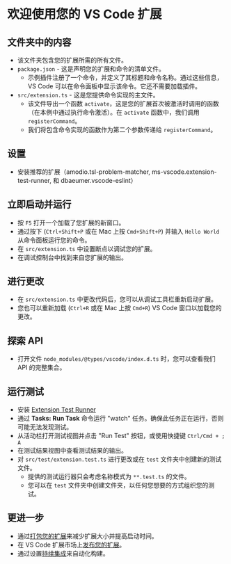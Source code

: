 # 欢迎使用您的 VS Code 扩展

## 文件夹中的内容

* 该文件夹包含您的扩展所需的所有文件。
* `package.json` - 这是声明您的扩展和命令的清单文件。
  * 示例插件注册了一个命令，并定义了其标题和命令名称。通过这些信息，VS Code 可以在命令面板中显示该命令。它还不需要加载插件。
* `src/extension.ts` - 这是您提供命令实现的主文件。
  * 该文件导出一个函数 `activate`，这是您的扩展首次被激活时调用的函数（在本例中通过执行命令激活）。在 `activate` 函数中，我们调用 `registerCommand`。
  * 我们将包含命令实现的函数作为第二个参数传递给 `registerCommand`。

## 设置

* 安装推荐的扩展（amodio.tsl-problem-matcher, ms-vscode.extension-test-runner, 和 dbaeumer.vscode-eslint）

## 立即启动并运行

* 按 `F5` 打开一个加载了您扩展的新窗口。
* 通过按下 (`Ctrl+Shift+P` 或在 Mac 上按 `Cmd+Shift+P`) 并输入 `Hello World` 从命令面板运行您的命令。
* 在 `src/extension.ts` 中设置断点以调试您的扩展。
* 在调试控制台中找到来自您扩展的输出。

## 进行更改

* 在 `src/extension.ts` 中更改代码后，您可以从调试工具栏重新启动扩展。
* 您也可以重新加载 (`Ctrl+R` 或在 Mac 上按 `Cmd+R`) VS Code 窗口以加载您的更改。

## 探索 API

* 打开文件 `node_modules/@types/vscode/index.d.ts` 时，您可以查看我们 API 的完整集合。

## 运行测试

* 安装 [Extension Test Runner](https://marketplace.visualstudio.com/items?itemName=ms-vscode.extension-test-runner)
* 通过 **Tasks: Run Task** 命令运行 "watch" 任务。确保此任务正在运行，否则可能无法发现测试。
* 从活动栏打开测试视图并点击 "Run Test" 按钮，或使用快捷键 `Ctrl/Cmd + ; A`
* 在测试结果视图中查看测试结果的输出。
* 对 `src/test/extension.test.ts` 进行更改或在 `test` 文件夹中创建新的测试文件。
  * 提供的测试运行器只会考虑名称模式为 `**.test.ts` 的文件。
  * 您可以在 `test` 文件夹中创建文件夹，以任何您想要的方式组织您的测试。

## 更进一步

* 通过[打包您的扩展](https://code.visualstudio.com/api/working-with-extensions/bundling-extension)来减少扩展大小并提高启动时间。
* 在 VS Code 扩展市场上[发布您的扩展](https://code.visualstudio.com/api/working-with-extensions/publishing-extension)。
* 通过设置[持续集成](https://code.visualstudio.com/api/working-with-extensions/continuous-integration)来自动化构建。

